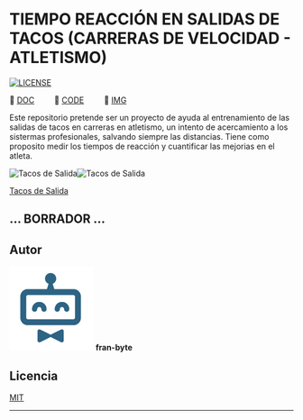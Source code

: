 # TIEMPO REACCIÓN EN SALIDAS DE TACOS (CARRERAS DE VELOCIDAD - ATLETISMO)

[![LICENSE](https://img.shields.io/badge/license-MIT-lightgrey.svg)](/LICENSE.txt)

📕  [DOC](/doc)         📕  [CODE](/code)         📕  [IMG](/img)        


Este repositorio pretende ser un proyecto de ayuda al entrenamiento de las salidas de tacos en carreras en atletismo, un intento de acercamiento a los sistermas profesionales, salvando siempre las distancias.
Tiene como proposito medir los tiempos de reacción y cuantificar las mejorias en el atleta.

![Tacos de Salida](https://github.com/fran-byte/tiempo_reaccion/blob/main/mdArchives/tacos_salida_horizontal.jpg)![Tacos de Salida](https://github.com/fran-byte/tiempo_reaccion/blob/main/mdArchives/tacos_salida.jpg)

[Tacos de Salida](https://github.com/fran-byte/tiempo_reaccion/blob/main/mdArchives/serghei-trofimov-XIKBB9upCcI-unsplash.jpg)
## ... BORRADOR ...

## Autor ️
<img src="mdArchives/logo.png"/> **fran-byte**



## Licencia
[MIT](https://choosealicense.com/licenses/mit/)

---
